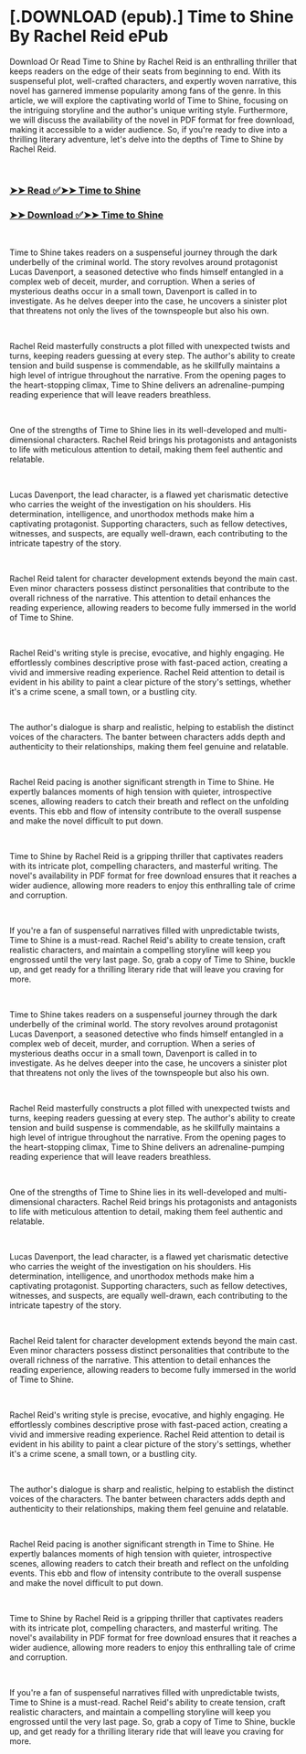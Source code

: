 # [.DOWNLOAD (epub).] Time to Shine By Rachel  Reid ePub

<p>Download Or Read Time to Shine by Rachel  Reid is an enthralling thriller that keeps readers on the edge of their seats from beginning to end. With its suspenseful plot, well-crafted characters, and expertly woven narrative, this novel has garnered immense popularity among fans of the genre. In this article, we will explore the captivating world of Time to Shine, focusing on the intriguing storyline and the author's unique writing style. Furthermore, we will discuss the availability of the novel in PDF format for free download, making it accessible to a wider audience. So, if you're ready to dive into a thrilling literary adventure, let's delve into the depths of Time to Shine by Rachel  Reid.</p>
<p>&nbsp;</p>

### [➤➤ Read ✅➤➤ Time to Shine](https://thehelpfulbooks.blogspot.com/id/78641186)

### [➤➤ Download ✅➤➤ Time to Shine](https://thehelpfulbooks.blogspot.com/id/78641186)

<p>&nbsp;</p>
<p>Time to Shine takes readers on a suspenseful journey through the dark underbelly of the criminal world. The story revolves around protagonist Lucas Davenport, a seasoned detective who finds himself entangled in a complex web of deceit, murder, and corruption. When a series of mysterious deaths occur in a small town, Davenport is called in to investigate. As he delves deeper into the case, he uncovers a sinister plot that threatens not only the lives of the townspeople but also his own.</p>
<p>&nbsp;</p>
<p>Rachel  Reid masterfully constructs a plot filled with unexpected twists and turns, keeping readers guessing at every step. The author's ability to create tension and build suspense is commendable, as he skillfully maintains a high level of intrigue throughout the narrative. From the opening pages to the heart-stopping climax, Time to Shine delivers an adrenaline-pumping reading experience that will leave readers breathless.</p>
<p>&nbsp;</p>
<p>One of the strengths of Time to Shine lies in its well-developed and multi-dimensional characters. Rachel  Reid brings his protagonists and antagonists to life with meticulous attention to detail, making them feel authentic and relatable.</p>
<p>&nbsp;</p>
<p>Lucas Davenport, the lead character, is a flawed yet charismatic detective who carries the weight of the investigation on his shoulders. His determination, intelligence, and unorthodox methods make him a captivating protagonist. Supporting characters, such as fellow detectives, witnesses, and suspects, are equally well-drawn, each contributing to the intricate tapestry of the story.</p>
<p>&nbsp;</p>
<p>Rachel  Reid talent for character development extends beyond the main cast. Even minor characters possess distinct personalities that contribute to the overall richness of the narrative. This attention to detail enhances the reading experience, allowing readers to become fully immersed in the world of Time to Shine.</p>
<p>&nbsp;</p>
<p>Rachel  Reid's writing style is precise, evocative, and highly engaging. He effortlessly combines descriptive prose with fast-paced action, creating a vivid and immersive reading experience. Rachel  Reid attention to detail is evident in his ability to paint a clear picture of the story's settings, whether it's a crime scene, a small town, or a bustling city.</p>
<p>&nbsp;</p>
<p>The author's dialogue is sharp and realistic, helping to establish the distinct voices of the characters. The banter between characters adds depth and authenticity to their relationships, making them feel genuine and relatable.</p>
<p>&nbsp;</p>
<p>Rachel  Reid pacing is another significant strength in Time to Shine. He expertly balances moments of high tension with quieter, introspective scenes, allowing readers to catch their breath and reflect on the unfolding events. This ebb and flow of intensity contribute to the overall suspense and make the novel difficult to put down.</p>
<p>&nbsp;</p>
<p>Time to Shine by Rachel  Reid is a gripping thriller that captivates readers with its intricate plot, compelling characters, and masterful writing. The novel's availability in PDF format for free download ensures that it reaches a wider audience, allowing more readers to enjoy this enthralling tale of crime and corruption.</p>
<p>&nbsp;</p>
<p>If you're a fan of suspenseful narratives filled with unpredictable twists, Time to Shine is a must-read. Rachel  Reid's ability to create tension, craft realistic characters, and maintain a compelling storyline will keep you engrossed until the very last page. So, grab a copy of Time to Shine, buckle up, and get ready for a thrilling literary ride that will leave you craving for more.</p>
<p>&nbsp;</p>
<p>Time to Shine takes readers on a suspenseful journey through the dark underbelly of the criminal world. The story revolves around protagonist Lucas Davenport, a seasoned detective who finds himself entangled in a complex web of deceit, murder, and corruption. When a series of mysterious deaths occur in a small town, Davenport is called in to investigate. As he delves deeper into the case, he uncovers a sinister plot that threatens not only the lives of the townspeople but also his own.</p>
<p>&nbsp;</p>
<p>Rachel  Reid masterfully constructs a plot filled with unexpected twists and turns, keeping readers guessing at every step. The author's ability to create tension and build suspense is commendable, as he skillfully maintains a high level of intrigue throughout the narrative. From the opening pages to the heart-stopping climax, Time to Shine delivers an adrenaline-pumping reading experience that will leave readers breathless.</p>
<p>&nbsp;</p>
<p>One of the strengths of Time to Shine lies in its well-developed and multi-dimensional characters. Rachel  Reid brings his protagonists and antagonists to life with meticulous attention to detail, making them feel authentic and relatable.</p>
<p>&nbsp;</p>
<p>Lucas Davenport, the lead character, is a flawed yet charismatic detective who carries the weight of the investigation on his shoulders. His determination, intelligence, and unorthodox methods make him a captivating protagonist. Supporting characters, such as fellow detectives, witnesses, and suspects, are equally well-drawn, each contributing to the intricate tapestry of the story.</p>
<p>&nbsp;</p>
<p>Rachel  Reid talent for character development extends beyond the main cast. Even minor characters possess distinct personalities that contribute to the overall richness of the narrative. This attention to detail enhances the reading experience, allowing readers to become fully immersed in the world of Time to Shine.</p>
<p>&nbsp;</p>
<p>Rachel  Reid's writing style is precise, evocative, and highly engaging. He effortlessly combines descriptive prose with fast-paced action, creating a vivid and immersive reading experience. Rachel  Reid attention to detail is evident in his ability to paint a clear picture of the story's settings, whether it's a crime scene, a small town, or a bustling city.</p>
<p>&nbsp;</p>
<p>The author's dialogue is sharp and realistic, helping to establish the distinct voices of the characters. The banter between characters adds depth and authenticity to their relationships, making them feel genuine and relatable.</p>
<p>&nbsp;</p>
<p>Rachel  Reid pacing is another significant strength in Time to Shine. He expertly balances moments of high tension with quieter, introspective scenes, allowing readers to catch their breath and reflect on the unfolding events. This ebb and flow of intensity contribute to the overall suspense and make the novel difficult to put down.</p>
<p>&nbsp;</p>
<p>Time to Shine by Rachel  Reid is a gripping thriller that captivates readers with its intricate plot, compelling characters, and masterful writing. The novel's availability in PDF format for free download ensures that it reaches a wider audience, allowing more readers to enjoy this enthralling tale of crime and corruption.</p>
<p>&nbsp;</p>
<p>If you're a fan of suspenseful narratives filled with unpredictable twists, Time to Shine is a must-read. Rachel  Reid's ability to create tension, craft realistic characters, and maintain a compelling storyline will keep you engrossed until the very last page. So, grab a copy of Time to Shine, buckle up, and get ready for a thrilling literary ride that will leave you craving for more.</p>
<p>&nbsp;</p>

